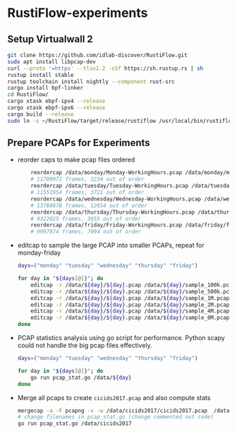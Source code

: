 # RustiFlow-experiments

## Setup Virtualwall 2

```sh
git clone https://github.com/idlab-discover/RustiFlow.git
sudo apt install libpcap-dev
curl --proto '=https' --tlsv1.2 -sSf https://sh.rustup.rs | sh
rustup install stable
rustup toolchain install nightly --component rust-src
cargo install bpf-linker
cd RustiFlow/
cargo xtask ebpf-ipv4 --release
cargo xtask ebpf-ipv6 --release
cargo build --release
sudo ln -s ~/RustiFlow/target/release/rustiflow /usr/local/bin/rustiflow
```

## Prepare PCAPs for Experiments

- reorder caps to make pcap files ordered
    ```sh
        reordercap /data/monday/Monday-WorkingHours.pcap /data/monday/monday.pcap
        # 11709971 frames, 3234 out of order
        reordercap /data/tuesday/Tuesday-WorkingHours.pcap /data/tuesday/tuesday.pcap
        # 11551954 frames, 3721 out of order
        reordercap /data/wednesday/Wednesday-WorkingHours.pcap /data/wednesday/wednesday.pcap
        # 13788878 frames, 12654 out of order
        reordercap /data/thursday/Thursday-WorkingHours.pcap /data/thursday/thursday.pcap
        # 9322025 frames, 3655 out of order
        reordercap /data/friday/Friday-WorkingHours.pcap /data/friday/friday.pcap
        # 9997874 frames, 7094 out of order
    ```

- editcap to sample the large PCAP into smaller PCAPs, repeat for monday-friday
    ```sh
    days=("monday" "tuesday" "wednesday" "thursday" "friday")

    for day in "${days[@]}"; do
        editcap -r /data/${day}/${day}.pcap /data/${day}/sample_100k.pcap 1-100000
        editcap -r /data/${day}/${day}.pcap /data/${day}/sample_500k.pcap 1-500000
        editcap -r /data/${day}/${day}.pcap /data/${day}/sample_1M.pcap 1-1000000
        editcap -r /data/${day}/${day}.pcap /data/${day}/sample_2M.pcap 1-2000000
        editcap -r /data/${day}/${day}.pcap /data/${day}/sample_4M.pcap 1-4000000
        editcap -r /data/${day}/${day}.pcap /data/${day}/sample_8M.pcap 1-8000000
    done
    ```

- PCAP statistics analysis using go script for performance. Python scapy could not handle the big pcap files effectively.
    ```sh
    days=("monday" "tuesday" "wednesday" "thursday" "friday")

    for day in "${days[@]}"; do
        go run pcap_stat.go /data/${day}
    done
    ```

- Merge all pcaps to create `cicids2017.pcap` and also compute stats
    ```sh
    mergecap -a -F pcapng -v -w /data/cicids2017/cicids2017.pcap  /data/monday/monday.pcap /data/tuesday/tuesday.pcap /data/wednesday/wednesday.pcap /data/thursday/thursday.pcap /data/friday/friday.pcap
    # change filenames in pcap_stat.go (change commented out code)
    go run pcap_stat.go /data/cicids2017
    ```